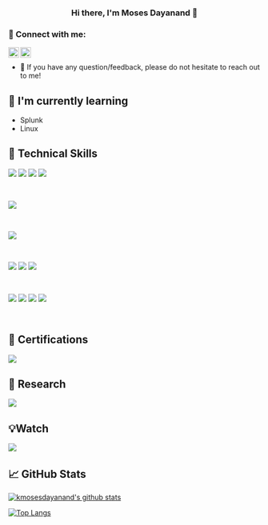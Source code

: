<!--
### Hi there 👋
**kmosesdayanand/kmosesdayanand** is a ✨ _special_ ✨ repository because its `README.md` (this file) appears on your GitHub profile.

Here are some ideas to get you started:

- 🔭 I’m currently working on ...
- 🌱 I’m currently learning ...
- 👯 I’m looking to collaborate on ...
- 🤔 I’m looking for help with ...
- 💬 Ask me about ...
- 📫 How to reach me: ...
- 😄 Pronouns: ...
- ⚡ Fun fact: ...
-->
<!--

<p align="center">
  <a href="" target="_blank" rel="noreferrer"><img src="" alt="my banner"></a>
</p>
-->
<h3 align="center">
Hi there, I'm Moses Dayanand</a> 👋
</h3>


### 🤝 Connect with me:

<a href="https://www.linkedin.com/in/mosesdayanand/"><img align="left" src="https://raw.githubusercontent.com/yushi1007/yushi1007/main/images/linkedin.svg" alt="Yu Shi | LinkedIn" width="21px"/></a>
<a href="https://www.instagram.com/moses_dayanand/"><img align="left" src="https://raw.githubusercontent.com/yushi1007/yushi1007/main/images/instagram.svg" alt="Yu Shi | Instagram" width="21px"/></a>
</br>
- 💬 If you have any question/feedback, please do not hesitate to reach out to me!

<!--## 🔭 I'm currently working on

- My old projects
- Restaurant Recommendation App (React-Native)
- Mobile + Desktop Spotify Clone (Working on it soon...)
- My next blog
- My CSS skill
-->

## 🌱 I'm currently learning

- Splunk
- Linux

## 💼 Technical Skills


![](https://img.shields.io/badge/C-00599C?style=for-the-badge&logo=c&logoColor=white)
![](https://img.shields.io/badge/C%2B%2B-00599C?style=for-the-badge&logo=c%2B%2B&logoColor=white)
![](https://img.shields.io/badge/Python-FFD43B?style=for-the-badge&logo=python&logoColor=blue)
![](https://img.shields.io/badge/HTML5-E34F26?style=for-the-badge&logo=html5&logoColor=white)

</br>

![](https://img.shields.io/badge/Appian-2322F0?style=for-the-badge&logo=Appian&logoColor=white)

</br>


![](https://img.shields.io/badge/Postman-FF6C37?style=for-the-badge&logo=Postman&logoColor=white)

</br>



![](https://img.shields.io/badge/Linux-FCC624?style=for-the-badge&logo=linux&logoColor=black)
![](https://img.shields.io/badge/Cent%20OS-262577?style=for-the-badge&logo=CentOS&logoColor=white)
![](https://img.shields.io/badge/Kali_Linux-557C94?style=for-the-badge&logo=kali-linux&logoColor=white)

</br>

![](https://img.shields.io/badge/Canva-%2300C4CC.svg?&style=for-the-badge&logo=Canva&logoColor=white)
![](https://img.shields.io/badge/Adobe%20Illustrator-FF9A00?style=for-the-badge&logo=adobe%20illustrator&logoColor=white)
![](https://img.shields.io/badge/Adobe%20after%20affects-CF96FD?style=for-the-badge&logo=Adobe%20after%20effects&logoColor=393665)
![](https://img.shields.io/badge/Adobe%20Photoshop-31A8FF?style=for-the-badge&logo=Adobe%20Photoshop&logoColor=black)

</br>

## 🏅 Certifications

<a href="https://www.coursera.org/user/44a4700e9239df4ed7d19c6499d89ca0"><img align="left" src="https://img.shields.io/badge/Coursera-0056D2?style=for-the-badge&logo=Coursera&logoColor=white"/></a>

</br>


## 🔬 Research

<a href="https://scholar.google.com/citations?user=3JfVZzUAAAAJ"><img align="left" src="https://img.shields.io/badge/Google_Scholar-4285F4?style=for-the-badge&logo=google-scholar&logoColor=white"/></a>


</br>

## 💡Watch

<a href="https://studio.youtube.com/channel/UCjT3fgJ7w8cHCA5KF8pWUXg"><img align="left" src="https://img.shields.io/badge/YouTube-FF0000?style=for-the-badge&logo=youtube&logoColor=white"/></a>



</br>



## 📈 GitHub Stats 

[![kmosesdayanand's github stats](https://github-readme-stats.vercel.app/api?username=kmosesdayanand)](https://github.com/kmosesdayanand/kmosesdayanand)

[![Top Langs](https://github-readme-stats.vercel.app/api/top-langs/?username=kmosesdayanand&layout=compact)](https://github.com/kmosesdayanand/kmosesdayanand)

              
